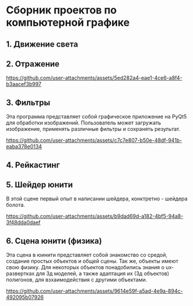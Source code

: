 # Сборник проектов по компьютерной графике

## 1. Движение света

## 2. Отражение

https://github.com/user-attachments/assets/5ed282a4-eae1-4ce6-a8f4-b3aacef3b997

## 3. Фильтры

Эта программа представляет собой графическое приложение на PyQt5 для обработки изображений. Пользователь может загружать изображение, применять различные фильтры и сохранять результат. 

https://github.com/user-attachments/assets/c7c7e807-b50e-48df-941b-eaba378e0134

## 4. Рейкастинг

## 5. Шейдер юнити

В этой сцене первый опыт в написании шейдера, конктретно - шейдера болота. 

https://github.com/user-attachments/assets/b9dad69d-a182-4bf5-94a8-3f48dda0daef

## 6. Сцена юнити (физика)

Эта сцена в юинити представляет собой знакомство со средой, создание простых объектов и общей сцены. Так же, объекты имеют свою физику. Для некоторых объектов понадобились знания о ux-развертках для 3д моделей, а также адаптация их (3д объектов) полигонов, для взхаимодействия с другими объектами.

https://github.com/user-attachments/assets/9614e59f-a5ad-4e9a-894c-492095b07926

